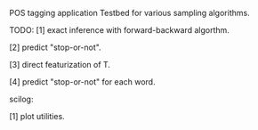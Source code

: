 POS tagging application
Testbed for various sampling algorithms.

TODO:
[1] exact inference with forward-backward algorthm.

[2] predict "stop-or-not".

[3] direct featurization of T. 

[4] predict "stop-or-not" for each word. 

scilog:

[1] plot utilities. 
